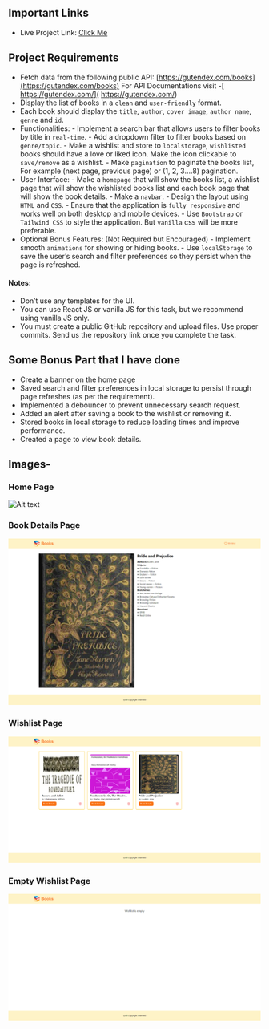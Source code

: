 ## Important Links
- Live Project Link: [Click Me](https://books-by-zeptoapps.vercel.app/)

## Project Requirements
- Fetch data from the following public API:
[https://gutendex.com/books](https://gutendex.com/books)
           For API Documentations visit -[ https://gutendex.com/]( https://gutendex.com/)
- Display the list of books in a `clean` and `user-friendly` format.
- Each book should display the `title`, `author`, `cover image`, `author name`, `genre` and `id`.
- Functionalities:
      - Implement a search bar that allows users to filter books by title in `real-time`.
      - Add a dropdown filter to filter books based on `genre/topic`.
      - Make a wishlist and store to `localstorage`, `wishlisted` books should have a love or liked icon. Make the icon clickable to `save/remove` as a wishlist. 
      - Make `pagination` to paginate the books list, For example (next page, previous page) or (1, 2, 3….8) pagination. 
- User Interface:
      - Make a `homepage` that will show the books list, a wishlist page that will show the wishlisted books list and each book page that will show the book details. 
      - Make a `navbar`.
      - Design the layout using `HTML` and `CSS`.
      - Ensure that the application is `fully responsive` and works well on both desktop and mobile devices.
      - Use `Bootstrap` or `Tailwind CSS` to style the application. But `vanilla` css will be more preferable. 
- Optional Bonus Features: (Not Required but Encouraged)
      - Implement smooth `animations` for showing or hiding books.
      - Use `localStorage` to save the user’s search and filter preferences so they persist when the page is refreshed.
#### Notes:
- Don’t use any templates for the UI. 
- You can use React JS or vanilla JS for this task, but we recommend using vanilla JS only.
- You must create a public GitHub repository and upload files. Use proper commits. Send us the repository link once you complete the task.


## Some Bonus Part that I have done
- Create a banner on the home page
- Saved search and filter preferences in local storage to persist through page refreshes (as per the requirement).
- Implemented a debouncer to prevent unnecessary search request.
- Added an alert after saving a book to the wishlist or removing it.
- Stored books in local storage to reduce loading times and improve performance.
- Created a page to view book details.


## Images-
### Home Page
![Alt text](/assets/readme-file/landing-page.png)

### Book Details Page
![Alt text](/assets/readme-file/book-details.png)

### Wishlist Page
![Alt text](/assets/readme-file/wishlist.png)

### Empty Wishlist Page
![Alt text](/assets/readme-file/emplty%20wishlist.png)
